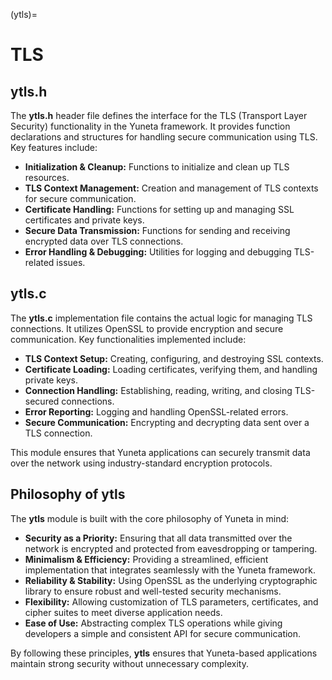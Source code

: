 (ytls)=
# **TLS**

## **ytls.h**
The **ytls.h** header file defines the interface for the TLS (Transport Layer Security) functionality in the Yuneta framework. It provides function declarations and structures for handling secure communication using TLS. Key features include:

- **Initialization & Cleanup:** Functions to initialize and clean up TLS resources.
- **TLS Context Management:** Creation and management of TLS contexts for secure communication.
- **Certificate Handling:** Functions for setting up and managing SSL certificates and private keys.
- **Secure Data Transmission:** Functions for sending and receiving encrypted data over TLS connections.
- **Error Handling & Debugging:** Utilities for logging and debugging TLS-related issues.

## **ytls.c**
The **ytls.c** implementation file contains the actual logic for managing TLS connections. It utilizes OpenSSL to provide encryption and secure communication. Key functionalities implemented include:

- **TLS Context Setup:** Creating, configuring, and destroying SSL contexts.
- **Certificate Loading:** Loading certificates, verifying them, and handling private keys.
- **Connection Handling:** Establishing, reading, writing, and closing TLS-secured connections.
- **Error Reporting:** Logging and handling OpenSSL-related errors.
- **Secure Communication:** Encrypting and decrypting data sent over a TLS connection.

This module ensures that Yuneta applications can securely transmit data over the network using industry-standard encryption protocols.

## Philosophy of ytls
The **ytls** module is built with the core philosophy of Yuneta in mind:

- **Security as a Priority:** Ensuring that all data transmitted over the network is encrypted and protected from eavesdropping or tampering.
- **Minimalism & Efficiency:** Providing a streamlined, efficient implementation that integrates seamlessly with the Yuneta framework.
- **Reliability & Stability:** Using OpenSSL as the underlying cryptographic library to ensure robust and well-tested security mechanisms.
- **Flexibility:** Allowing customization of TLS parameters, certificates, and cipher suites to meet diverse application needs.
- **Ease of Use:** Abstracting complex TLS operations while giving developers a simple and consistent API for secure communication.

By following these principles, **ytls** ensures that Yuneta-based applications maintain strong security without unnecessary complexity.
